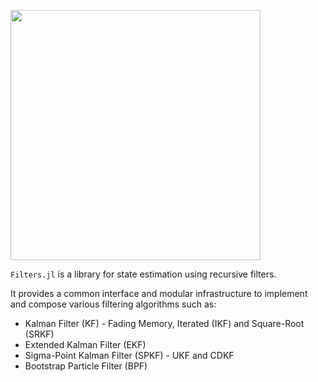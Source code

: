[<img src="https://github.com/user-attachments/assets/eb611957-9f9c-4d1d-8965-3f3989f010d1" width="400"/>](image.png)

`Filters.jl` is a library for state estimation using recursive filters.

It provides a common interface and modular infrastructure to implement and compose various 
filtering algorithms such as:

- Kalman Filter (KF) - Fading Memory, Iterated (IKF) and Square-Root (SRKF)
- Extended Kalman Filter (EKF)
- Sigma-Point Kalman Filter (SPKF) - UKF and CDKF
- Bootstrap Particle Filter (BPF)
